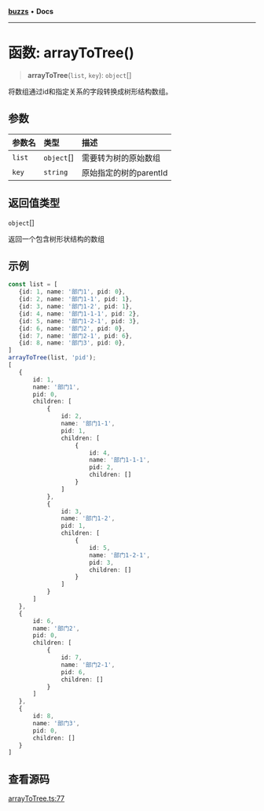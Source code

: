 [**buzzs**](../README.md) • **Docs**

***

# 函数: arrayToTree()

> **arrayToTree**(`list`, `key`): `object`[]

将数组通过id和指定关系的字段转换成树形结构数组。

## 参数

| 参数名 | 类型 | 描述 |
| :------ | :------ | :------ |
| `list` | `object`[] | 需要转为树的原始数组 |
| `key` | `string` | 原始指定的树的parentId |

## 返回值类型

`object`[]

返回一个包含树形状结构的数组

## 示例

```ts
const list = [
   {id: 1, name: '部门1', pid: 0},
   {id: 2, name: '部门1-1', pid: 1},
   {id: 3, name: '部门1-2', pid: 1},
   {id: 4, name: '部门1-1-1', pid: 2},
   {id: 5, name: '部门1-2-1', pid: 3},
   {id: 6, name: '部门2', pid: 0},
   {id: 7, name: '部门2-1', pid: 6},
   {id: 8, name: '部门3', pid: 0},
]
arrayToTree(list, 'pid');
[
   {
       id: 1,
       name: '部门1',
       pid: 0,
       children: [
           {
               id: 2,
               name: '部门1-1',
               pid: 1,
               children: [
                   {
                       id: 4, 
                       name: '部门1-1-1', 
                       pid: 2,
                       children: []
                   }
               ]
           },
           {
               id: 3,
               name: '部门1-2',
               pid: 1,
               children: [
                   {
                       id: 5, 
                       name: '部门1-2-1', 
                       pid: 3,
                       children: []
                   }
               ]
           }
       ]
   },
   {
       id: 6,
       name: '部门2',
       pid: 0,
       children: [
           {
               id: 7, 
               name: '部门2-1', 
               pid: 6,
               children: []
           }
       ]
   },
   {
       id: 8,
       name: '部门3',
       pid: 0,
       children: []
   }
]
```

## 查看源码

[arrayToTree.ts:77](https://github.com/Leexiaop/buzz/blob/777764f87ed5bc92158fd2e9b7456d28948d62a1/src/arrayToTree.ts#L77)
